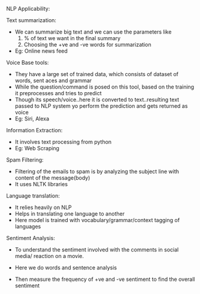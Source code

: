 NLP Applicability:

Text summarization:

- We can summarize big text and we can use the parameters like
  1. % of text we want in the final summary
  2. Choosing the +ve and -ve words for summarization
- Eg: Online news feed

Voice Base tools:

- They have a large set of trained data, which consists of dataset of words, sent aces and grammar
- While the question/command is posed on this tool, based on the training it preprocesses and tries to predict
- Though its speech/voice..here it is converted to text..resulting text passed to NLP system yo perform the prediction and gets returned as voice
- Eg: Siri, Alexa

Information Extraction:

- It involves text processing from python
- Eg: Web Scraping

Spam Filtering:

- Filtering of the emails to spam is by analyzing the subject line with content of the message(body)
- It uses NLTK libraries

Language translation:

- It relies heavily on NLP
- Helps in translating one language to another
- Here model is trained with vocabulary/grammar/context tagging of languages

Sentiment Analysis:

* To understand the sentiment involved with the comments in social media/ reaction on a movie.

* Here we do words and sentence analysis

* Then measure the frequency of +ve and -ve sentiment to find the overall sentiment

  

  

  

  